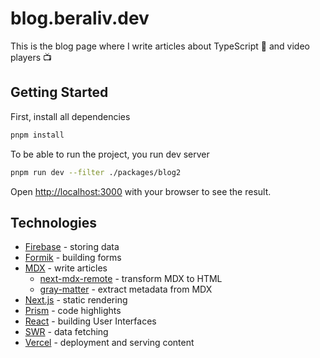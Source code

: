 # blog.beraliv.dev

This is the blog page where I write articles about TypeScript 🦺 and video players 📺

## Getting Started

First, install all dependencies

```bash
pnpm install
```

To be able to run the project, you run dev server

```bash
pnpm run dev --filter ./packages/blog2
```

Open [http://localhost:3000](http://localhost:3000) with your browser to see the result.

## Technologies

- [Firebase](https://firebase.google.com/?gclsrc=aw.ds&gclid=Cj0KCQiA_JWOBhDRARIsANymNOZHP8ZGgGZaai_oWZ_L9ajH6IqX4FcM4Hfbi7094cCGAY2M057LbWAaAkO8EALw_wcB) - storing data
- [Formik](https://formik.org/) - building forms
- [MDX](https://mdxjs.com/) - write articles
  - [next-mdx-remote](https://github.com/hashicorp/next-mdx-remote) - transform MDX to HTML
  - [gray-matter](https://github.com/jonschlinkert/gray-matter) - extract metadata from MDX
- [Next.js](https://nextjs.org/) - static rendering
- [Prism](https://github.com/FormidableLabs/prism-react-renderer) - code highlights
- [React](https://reactjs.org/) - building User Interfaces
- [SWR](https://github.com/vercel/swr) - data fetching
- [Vercel](https://vercel.com/) - deployment and serving content
